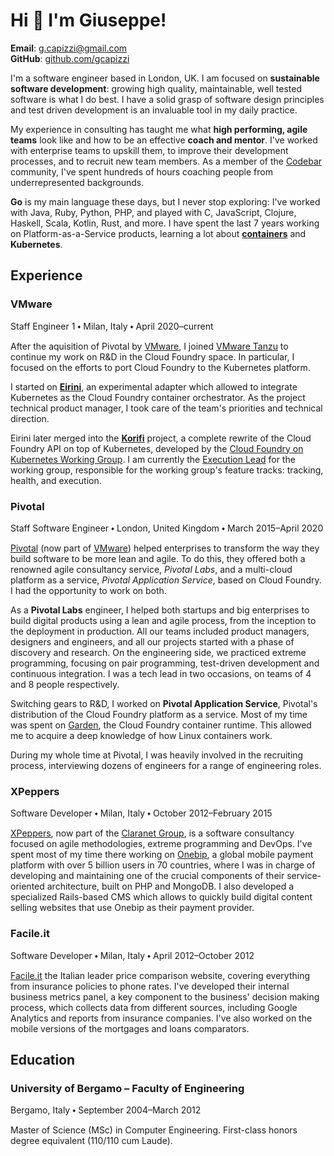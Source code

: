<head>
  <title>Giuseppe Capizzi</title>
  <link rel="stylesheet" href="css/normalize.css">
  <link rel="stylesheet" href="css/main.css">
</head>

# Hi 👋 I'm Giuseppe!

**Email**: [g.capizzi@gmail.com](mailto:g.capizzi@gmail.com)\
**GitHub**: [github.com/gcapizzi](https://github.com/gcapizzi)

I'm a software engineer based in London, UK.
I am focused on **sustainable software development**: growing high quality, maintainable, well tested software is what I do best.
I have a solid grasp of software design principles and test driven development is an invaluable tool in my daily practice.

My experience in consulting has taught me what **high performing, agile teams** look like and how to be an effective **coach and mentor**.
I've worked with enterprise teams to upskill them, to improve their development processes, and to recruit new team members.
As a member of the [Codebar](https://codebar.io) community, I've spent hundreds of hours coaching people from underrepresented backgrounds.

**Go** is my main language these days, but I never stop exploring: I've worked with Java, Ruby, Python, PHP, and played with C, JavaScript, Clojure, Haskell, Scala, Kotlin, Rust, and more.
I have spent the last 7 years working on Platform-as-a-Service products, learning a lot about [**containers**](https://github.com/gcapizzi/containers-study-path) and **Kubernetes**.

## Experience

### VMware
<span class="subtitle">Staff Engineer 1 ⬩ Milan, Italy ⬩ April 2020–current</span>

After the aquisition of Pivotal by [VMware](https://www.vmware.com), I joined [VMware Tanzu](https://tanzu.vmware.com/tanzu) to continue my work on R&amp;D in the Cloud Foundry space. 
In particular, I focused on the efforts to port Cloud Foundry to the Kubernetes platform.

I started on [**Eirini**](https://www.cloudfoundry.org/project-eirini/), an experimental adapter which allowed to integrate Kubernetes as the Cloud Foundry container orchestrator.
As the project technical product manager, I took care of the team's priorities and technical direction.

Eirini later merged into the [**Korifi**](https://github.com/cloudfoundry/korifi) project, a complete rewrite of the Cloud Foundry API on top of Kubernetes, developed by the [Cloud Foundry on Kubernetes Working Group](https://github.com/cloudfoundry/community/blob/main/toc/working-groups/cf-on-k8s.md).
I am currently the [Execution Lead](https://github.com/cloudfoundry/community/blob/main/toc/ROLES.md) for the working group, responsible for the working group's feature tracks: tracking, health, and execution.

### Pivotal
<span class="subtitle">Staff Software Engineer ⬩ London, United Kingdom ⬩ March 2015–April 2020</span>

[Pivotal](https://pivotal.io) (now part of [VMware](https://www.vmware.com)) helped enterprises to transform the way they build software to be more lean and agile.
To do this, they offered both a renowned agile consultancy service, _Pivotal Labs_, and a multi-cloud platform as a service, _Pivotal Application Service_, based on Cloud Foundry.
I had the opportunity to work on both.

As a **Pivotal Labs** engineer, I helped both startups and big enterprises to build digital products using a lean and agile process, from the inception to the deployment in production.
All our teams included product managers, designers and engineers, and all our projects started with a phase of discovery and research.
On the engineering side, we practiced extreme programming, focusing on pair programming, test-driven development and continuous integration.
I was a tech lead in two occasions, on teams of 4 and 8 people respectively.

Switching gears to R&amp;D, I worked on **Pivotal Application Service**, Pivotal's distribution of the Cloud Foundry platform as a service.
Most of my time was spent on [Garden](https://github.com/cloudfoundry/garden-runc-release), the Cloud Foundry container runtime.
This allowed me to acquire a deep knowledge of how Linux containers work.

During my whole time at Pivotal, I was heavily involved in the recruiting process, interviewing dozens of engineers for a range of engineering roles.

### XPeppers
<span class="subtitle">Software Developer ⬩ Milan, Italy ⬩ October 2012–February 2015</span>

[XPeppers](https://xpeppers.com), now part of the [Claranet Group](https://www.claranet.com), is a software consultancy focused on agile methodologies, extreme programming and DevOps.
I've spent most of my time there working on [Onebip](https://onebip.com), a global mobile payment platform with over 5 billion users in 70 countries, where I was in charge of developing and maintaining one of the crucial components of their service-oriented architecture, built on PHP and MongoDB.
I also developed a specialized Rails-based CMS which allows to quickly build digital content selling websites that use Onebip as their payment provider.

### Facile.it
<span class="subtitle">Software Developer ⬩ Milan, Italy ⬩ April 2012–October 2012</span>

[Facile.it](https://facile.it) the Italian leader price comparison website, covering everything from insurance policies to phone rates.
I've developed their internal business metrics panel, a key component to the business' decision making process, which collects data from different sources, including Google Analytics and reports from insurance companies.
I've also worked on the mobile versions of the mortgages and loans comparators.

## Education

### University of Bergamo – Faculty of Engineering
<span class="subtitle">Bergamo, Italy ⬩ September 2004–March 2012</span>

Master of Science (MSc) in Computer Engineering.
First-class honors degree equivalent (110/110 cum Laude).

